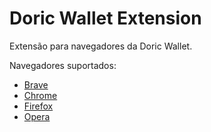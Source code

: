 # Doric Wallet Extension

Extensão para navegadores da Doric Wallet.

Navegadores suportados:

- [Brave](https://github.com/Doric-Blockchain/doric-wallet-extension/tree/main/navegadores/brave)
- [Chrome](https://github.com/Doric-Blockchain/doric-wallet-extension/tree/main/navegadores/chrome)
- [Firefox](https://github.com/Doric-Blockchain/doric-wallet-extension/tree/main/navegadores/firefox)
- [Opera](https://github.com/Doric-Blockchain/doric-wallet-extension/tree/main/navegadores/opera)
